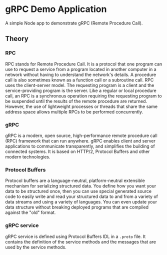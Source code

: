 # gRPC Demo Application

A simple Node app to demonstrate gRPC (Remote Procedure Call).

## Theory
### RPC

RPC stands for Remote Procedure Call. It is a protocol that one program can use to request a service from a program located in another computer in a network without having to understand the network's details. A procedure call is also sometimes known as a function call or a subroutine call. RPC uses the client-server model. The requesting program is a client and the service-providing program is the server. Like a regular or local procedure call, an RPC is a synchronous operation requiring the requesting program to be suspended until the results of the remote procedure are returned. However, the use of lightweight processes or threads that share the same address space allows multiple RPCs to be performed concurrently.

### gRPC

gRPC is a modern, open source, high-performance remote procedure call (RPC) framework that can run anywhere. gRPC enables client and server applications to communicate transparently, and simplifies the building of connected systems. It is based on HTTP/2, Protocol Buffers and other modern technologies.

### Protocol Buffers

Protocol buffers are a language-neutral, platform-neutral extensible mechanism for serializing structured data. You define how you want your data to be structured once, then you can use special generated source code to easily write and read your structured data to and from a variety of data streams and using a variety of languages. You can even update your data structure without breaking deployed programs that are compiled against the "old" format.

### gRPC service

gRPC service is defined using Protocol Buffers IDL in a `.proto` file. It contains the definition of the service methods and the messages that are used by the service methods.

<br>